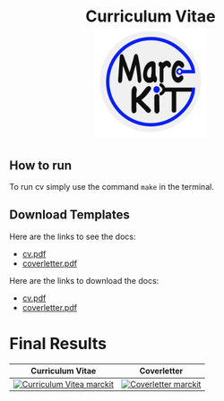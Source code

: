  <h1 align="center">
  Curriculum Vitae
  <br/>
  <a href="https://github.com/marckit/cv-marckit" title="CV marckit">
    <img alt="profile logo"
         src="https://github.com/marcandrelabelle2/cv-marckit/blob/master/src/images/profile.png"
         width="200px"
         height="200px"
     />
  </a>
</h1>

## How to run

To run cv simply use the command `make` in the terminal.

## Download Templates

Here are the links to see the docs:
- [cv.pdf](./pdf/cv.pdf)
- [coverletter.pdf](./pdf/coverletter.pdf)

Here are the links to download the docs:
- [cv.pdf][1]
- [coverletter.pdf][2]

# Final Results

| Curriculum Vitae | Coverletter |
|:---:|:---:|
|[![Curriculum Vitea marckit](https://github.com/marcandrelabelle2/cv-marckit/blob/master/src/images/docs/cv.png)][3]|[![Coverletter marckit](https://github.com/marcandrelabelle2/cv-marckit/blob/master/src/images/docs/coverletter.png)][4]|

<!--- Download links -->
[1]:https://gitlab.com/marcandrelabelle2/cv-marckit/-/raw/master/pdf/cv.pdf?inline=false
[2]:https://gitlab.com/marcandrelabelle2/cv-marckit/-/raw/master/pdf/coverletter.pdf?inline=false
[3]:https://github.com/marcandrelabelle2/cv-marckit/blob/master/src/images/docs/cv.png
[4]:https://github.com/marcandrelabelle2/cv-marckit/blob/master/src/images/docs/coverletter.png

